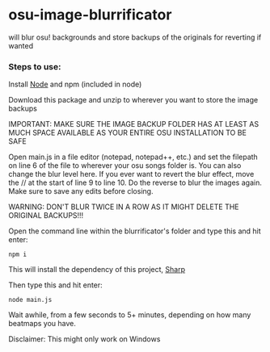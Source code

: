 # osu-image-blurrificator
will blur osu! backgrounds and store backups of the originals for reverting if wanted

### Steps to use:
Install [Node](https://nodejs.org/en/download/) and npm (included in node)

Download this package and unzip to wherever you want to store the image backups

IMPORTANT: MAKE SURE THE IMAGE BACKUP FOLDER HAS AT LEAST AS MUCH SPACE AVAILABLE AS YOUR ENTIRE OSU INSTALLATION TO BE SAFE

Open main.js in a file editor (notepad, notepad++, etc.) and set the filepath on line 6 of the file to wherever your osu songs folder is. You can also change the
blur level here. If you ever want to revert the blur effect, move the // at the start of line 9 to line 10. Do the reverse to blur
the images again. Make sure to save any edits before closing.

WARNING: DON'T BLUR TWICE IN A ROW AS IT MIGHT DELETE THE ORIGINAL BACKUPS!!!

Open the command line within the blurrificator's folder and type this and hit enter:
```
npm i
```
This will install the dependency of this project, [Sharp](https://www.npmjs.com/package/sharp)

Then type this and hit enter:

```
node main.js
```
Wait awhile, from a few seconds to 5+ minutes, depending on how many beatmaps you have. 

Disclaimer: This might only work on Windows
